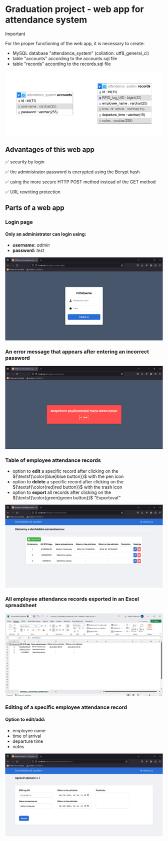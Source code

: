 # Graduation project - web app for attendance system

> [!IMPORTANT]
> For the proper functioning of the web app, it is necessary to create:
> * MySQL database "attendance_system" (collation: utf8_general_ci)
> * table "accounts" according to the accounts.sql file
> * table "records" according to the records.sql file
>
<div align="center">
    <img src="https://github.com/martin-vrublovsky/attendance-system/blob/main/assets/img/Screenshot_1.png?raw=true" width="500">
</div>

## Advantages of this web app
:white_check_mark: security by login

:white_check_mark: the administrator password is encrypted using the Bcrypt hash

:white_check_mark: using the more secure HTTP POST method instead of the GET method

:white_check_mark: URL rewriting protection

## Parts of a web app

### Login page
#### Only an administrator can login using:
* **username:** _admin_
* **password:** _test_

![alt text](https://github.com/martin-vrublovsky/attendance-system/blob/main/assets/img/Screenshot_2.png?raw=true)

### An error message that appears after entering an incorrect password
![alt text](https://github.com/martin-vrublovsky/attendance-system/blob/main/assets/img/Screenshot_3.png?raw=true)

### Table of employee attendance records
* option to **edit** a specific record after clicking on the ${\textsf{\color{blue}blue button}}$ with the pen icon
* option to **delete** a specific record after clicking on the ${\textsf{\color{red}red button}}$ with the trash icon
* option to **export** all records after clicking on the ${\textsf{\color{green}green button}}$ "Exportovať"

![alt text](https://github.com/martin-vrublovsky/attendance-system/blob/main/assets/img/Screenshot_4.png?raw=true)

### All employee attendance records exported in an Excel spreadsheet
![alt text](https://github.com/martin-vrublovsky/attendance-system/blob/main/assets/img/Screenshot_5.png?raw=true)

### Editing of a specific employee attendance record
#### Option to edit/add:
* employee name
* time of arrival
* departure time
* notes

![alt text](https://github.com/martin-vrublovsky/attendance-system/blob/main/assets/img/Screenshot_6.png?raw=true)
